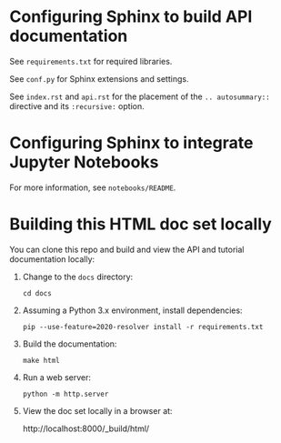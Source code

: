 # Configuring Sphinx to build API documentation

See `requirements.txt` for required libraries.

See `conf.py` for Sphinx extensions and settings.

See `index.rst` and `api.rst` for the placement of the `.. autosummary::` directive and its `:recursive:` option.

# Configuring Sphinx to integrate Jupyter Notebooks

For more information, see `notebooks/README`.

# Building this HTML doc set locally

You can clone this repo and build and view the API and tutorial documentation locally:
   
1. Change to the `docs` directory:

   `cd docs`

2. Assuming a Python 3.x environment, install dependencies:

   `pip --use-feature=2020-resolver install -r requirements.txt`

3. Build the documentation:

   `make html`

4. Run a web server:

   `python -m http.server`

5. View the doc set locally in a browser at:

   http://localhost:8000/_build/html/
